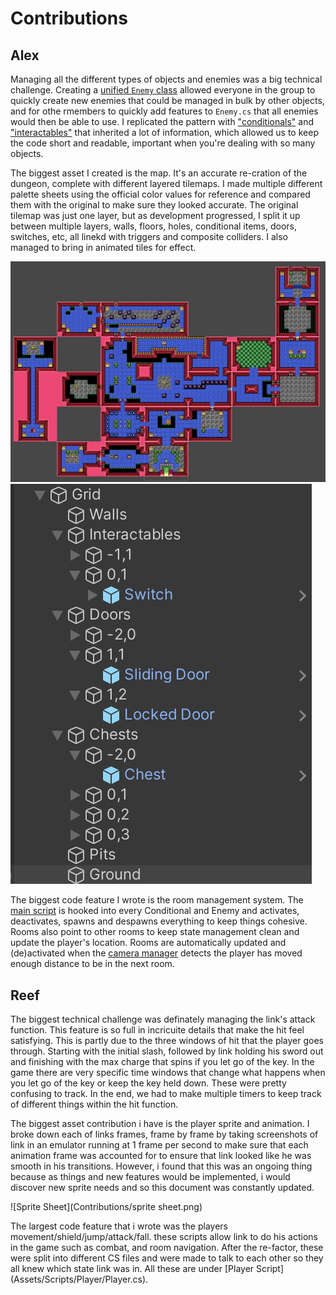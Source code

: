 # Contributions

## Alex

Managing all the different types of objects and enemies was a big technical challenge. Creating a [unified `Enemy` class](Assets/Scripts/Enemies/Enemy.cs) allowed everyone in the group to quickly create new enemies that could be managed in bulk by other objects, and for othe rmembers to quickly add features to `Enemy.cs` that all enemies would then be able to use. I replicated the pattern with ["conditionals"](Assets/Scripts/Conditionals/Conditional.cs) and ["interactables"](Assets/Scripts/Interactables/Interactable.cs) that inherited a lot of information, which allowed us to keep the code short and readable, important when you're dealing with so many objects.

The biggest asset I created is the map. It's an accurate re-cration of the dungeon, complete with different layered tilemaps. I made multiple different palette sheets using the official color values for reference and compared them with the original to make sure they looked accurate. The original tilemap was just one layer, but as development progressed, I split it up between multiple layers, walls, floors, holes, conditional items, doors, switches, etc, all linekd with triggers and composite colliders. I also managed to bring in animated tiles for effect.

![Full map](Contributions/map.png)
![Split tilemaps](Contributions/hierarchy.png)

The biggest code feature I wrote is the room management system. The [main script](Assets/Scripts/Utilities/Room.cs) is hooked into every Conditional and Enemy and activates, deactivates, spawns and despawns everything to keep things cohesive. Rooms also point to other rooms to keep state management clean and update the player's location. Rooms are automatically updated and (de)activated when the [camera manager](Assets/Scripts/Utilities/CameraMovement.cs) detects the player has moved enough distance to be in the next room.

## Reef 

The biggest technical challenge was definately managing the link's attack function. This feature is so full in incricuite details that make the hit feel satisfying. This is partly due to the three windows of hit that the player goes through. Starting with the initial slash, followed by link holding his sword out and finishing with the max charge that spins if you let go of the key. In the game there are very specific time windows that change what happens when you let go of the key or keep the key held down. These were pretty confusing to track. In the end, we had to make multiple timers to keep track of different things within the hit function. 

The biggest asset contribution i have is the player sprite and animation. I broke down each of links frames, frame by frame by taking screenshots of link in an emulator running at 1 frame per second to make sure that each animation frame was accounted for to ensure that link looked like he was smooth in his transitions. However, i found that this was an ongoing thing because as things and new features would be implemented, i would discover new sprite needs and so this document was constantly updated. 

![Sprite Sheet](Contributions/sprite sheet.png)

The largest code feature that i wrote was the players movement/shield/jump/attack/fall. these scripts allow link to do his actions in the game such as combat, and room navigation. After the re-factor, these were split into different CS files and were made to talk to each other so they all knew which state link was in. All these are under [Player Script] (Assets/Scripts/Player/Player.cs). 
